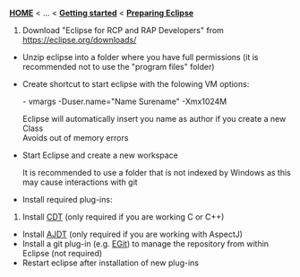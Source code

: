 <!-- Breadcrumb -->
[**HOME**](https://github.com/tthuem/FeatureIDE/wiki) < ... < [**Getting started**](https://github.com/tthuem/FeatureIDE/wiki/Getting-started) < [**Preparing Eclipse**](https://github.com/tthuem/FeatureIDE/wiki/Preparing-Eclipse)

<!-- Introduction -->

<!-- Outline -->

<!-- Content -->
1. Download "Eclipse for RCP and RAP Developers" from https://eclipse.org/downloads/
- Unzip eclipse into a folder where you have full permissions (it is recommended not to use the "program files" folder) 
- Create shortcut to start eclipse with the folowing VM options:
 
   \- vmargs -Duser.name="Name Surename" -Xmx1024M
   
   Eclipse will automatically insert you name as author if you create a new Class<br>
   Avoids out of memory errors
- Start Eclipse and create a new workspace
   
   It is recommended to use a folder that is not indexed by Windows as this may cause interactions with git
- Install required plug-ins:
 1. Install [CDT](https://eclipse.org/cdt/downloads.php) (only required if you are working C or C++)
 - Install [AJDT](https://eclipse.org/ajdt/downloads/) (only required if you are working with AspectJ)
 - Install a git plug-in (e.g. [EGit](http://eclipse.org/egit/download/)) to manage the repository from within Eclipse (not required)
 - Restart eclipse after installation of new plug-ins 
